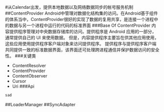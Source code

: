 #从Calendar出发，提供本地数据以及网络数据同步的帐号服务机制
##ContentProvider
Android中管理对数据化结构集的访问。在Android基于组件的体系当中，ContentProvider很好的实现了数据的复用共享，是连接一个进程中的数据与另一个进程中运行的代码的标准界面
###Base Of ContentProvider
内容提供程序管理对中央数据存储库的访问。提供程序是 Android 应用的一部分，通常提供自己的 UI 来使用数据。 但是，内容提供程序主要旨在供其他应用使用，这些应用使用提供程序客户端对象来访问提供程序。 提供程序与提供程序客户端共同提供一致的标准数据界面，该界面还可处理跨进程通信并保护数据访问的安全性。
###关键类
* ContentResolver
* ContentProvider
* ContentObserver
* Cursor
* Uri
###Api
```java
sad
```
##LoaderManager
##SyncAdapter